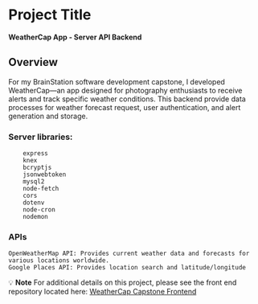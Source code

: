 # Project Title
**WeatherCap App - Server API Backend**

## Overview

For my BrainStation software development capstone, I developed WeatherCap—an app designed for photography enthusiasts to receive alerts and track specific weather conditions. This backend provide data processes for weather forecast request, user authentication, and alert generation and storage.

### Server libraries:
        express
        knex
        bcryptjs
        jsonwebtoken
        mysql2
        node-fetch
        cors
        dotenv
        node-cron
        nodemon

### APIs

    OpenWeatherMap API: Provides current weather data and forecasts for various locations worldwide.
    Google Places API: Provides location search and latitude/longitude


:bulb: **Note** For additional details on this project, please see the front end repository located here: [WeatherCap Capstone Frontend](https://github.com/WilliamSolomon/will-solomon-capstone)
